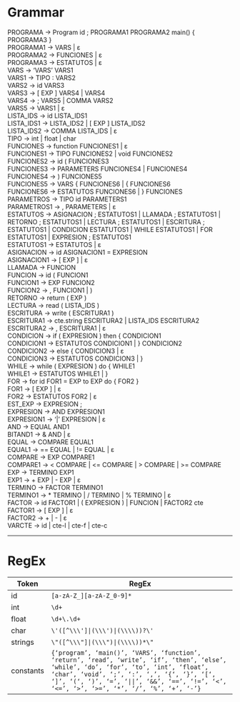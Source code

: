 # Grammar
PROGRAMA → Program id ; PROGRAMA1 PROGRAMA2 main() { PROGRAMA3 }  
PROGRAMA1 → VARS | ε  
PROGRAMA2 → FUNCIONES | ε  
PROGRAMA3 → ESTATUTOS | ε  
VARS → ‘VARS’ VARS1  
VARS1 → TIPO : VARS2  
VARS2 → id VARS3  
VARS3 → [ EXP ] VARS4 | VARS4  
VARS4 → ; VARS5 | COMMA VARS2  
VARS5 → VARS1 | ε  
LISTA_IDS → id LISTA_IDS1  
LISTA_IDS1 → LISTA_IDS2 | [ EXP ] LISTA_IDS2  
LISTA_IDS2 → COMMA LISTA_IDS | ε  
TIPO → int | float | char  
FUNCIONES → function FUNCIONES1 | ε  
FUNCIONES1 → TIPO FUNCIONES2 | void FUNCIONES2  
FUNCIONES2 → id ( FUNCIONES3  
FUNCIONES3 → PARAMETERS FUNCIONES4 | FUNCIONES4  
FUNCIONES4 → ) FUNCIONES5  
FUNCIONES5 → VARS { FUNCIONES6 | { FUNCIONES6  
FUNCIONES6 → ESTATUTOS FUNCIONES6 | } FUNCIONES  
PARAMETROS → TIPO id PARAMETERS1  
PARAMETROS1 → , PARAMETERS | ε  
ESTATUTOS → ASIGNACION ; ESTATUTOS1 | LLAMADA ; ESTATUTOS1 | RETORNO ; ESTATUTOS1 | LECTURA ; ESTATUTOS1 | ESCRITURA ; ESTATUTOS1 | CONDICION  ESTATUTOS1 | WHILE ESTATUTOS1 | FOR ESTATUTOS1 | EXPRESION ; ESTATUTOS1  
ESTATUTOS1 → ESTATUTOS | ε  
ASIGNACION → id ASIGNACION1 = EXPRESION  
ASIGNACION1 → [ EXP ] | ε  
LLAMADA → FUNCION  
FUNCION → id ( FUNCION1  
FUNCION1 → EXP FUNCION2  
FUNCION2 → , FUNCION1 | )  
RETORNO → return ( EXP )  
LECTURA → read ( LISTA_IDS )  
ESCRITURA → write ( ESCRITURA1 )  
ESCRITURA1 → cte.string ESCRITURA2 | LISTA_IDS ESCRITURA2  
ESCRITURA2 → , ESCRITURA1 | ε  
CONDICION → if ( EXPRESION ) then { CONDICION1  
CONDICION1 → ESTATUTOS CONDICION1 | } CONDICION2  
CONDICION2 → else { CONDICION3 | ε  
CONDICION3 → ESTATUTOS CONDICION3 | }  
WHILE → while ( EXPRESION ) do { WHILE1  
WHILE1 → ESTATUTOS WHILE1 | }  
FOR → for id FOR1 = EXP to EXP do { FOR2 }  
FOR1 → [ EXP ] | ε  
FOR2 → ESTATUTOS FOR2 | ε  
EST_EXP → EXPRESION ;  
EXPRESION → AND EXPRESION1  
EXPRESION1 → ‘|’ EXPRESION | ε  
AND → EQUAL AND1  
BITAND1 → & AND | ε  
EQUAL → COMPARE EQUAL1  
EQUAL1 → == EQUAL | != EQUAL | ε  
COMPARE → EXP COMPARE1  
COMPARE1 → < COMPARE | <= COMPARE | > COMPARE | >= COMPARE  
EXP → TERMINO EXP1  
EXP1 → + EXP | - EXP | ε  
TERMINO → FACTOR TERMINO1  
TERMINO1 → * TERMINO | / TERMINO | % TERMINO | ε  
FACTOR → id FACTOR1 | ( EXPRESION ) | FUNCION | FACTOR2 cte  
FACTOR1 → [ EXP ] | ε  
FACTOR2 → + | - | ε  
VARCTE → id | cte-l | cte-f | cte-c  


---
# RegEx
| Token | RegEx |
| --- | --- |
| id | `[a-zA-Z_][a-zA-Z_0-9]*` |
| int | `\d+` |
| float | `\d+\.\d+` |
| char | `\'([^\\\']\|(\\\')\|(\\\\))?\'` |
| strings | `\"([^\\\"]\|(\\\")\|(\\\\))*\"` |
| constants | `{‘program’, ‘main()’, ‘VARS’, ‘function’, ‘return’, ‘read’, ‘write’, ‘if’, ‘then’, ‘else’, ‘while’, ‘do’, ‘for’, ‘to’, ‘int’, ‘float’, ‘char’, ‘void’, ‘;’, ‘:’, ‘,’, ‘{‘, ‘}’, ‘[‘, ‘]’, ‘(‘, ‘)’, ‘=’, ‘\|\|’, ‘&&’, ‘==’, ‘!=’, ‘<’, ‘<=’, ‘>’, ‘>=’, ‘*’, ‘/’, ‘%’, ‘+’, ‘-’}` |
